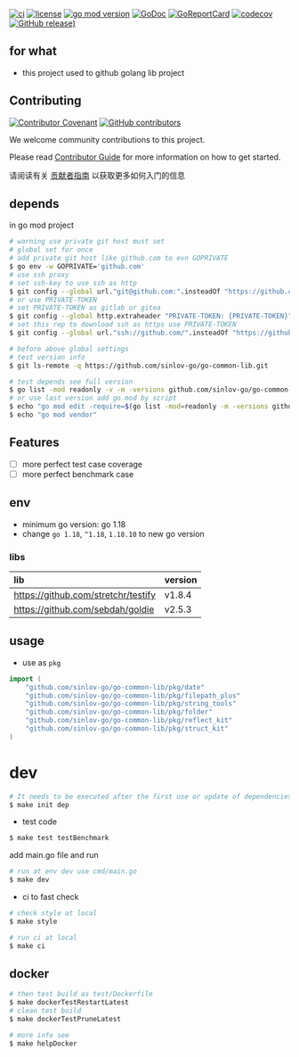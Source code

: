 [![ci](https://github.com/sinlov-go/go-common-lib/actions/workflows/ci.yml/badge.svg)](https://github.com/sinlov-go/go-common-lib/actions/workflows/ci.yml)
[![license](https://img.shields.io/github/license/sinlov-go/go-common-lib)](https://github.com/sinlov-go/go-common-lib)
[![go mod version](https://img.shields.io/github/go-mod/go-version/sinlov-go/go-common-lib?label=go.mod)](https://github.com/sinlov-go/go-common-lib)
[![GoDoc](https://godoc.org/github.com/sinlov-go/go-common-lib?status.png)](https://godoc.org/github.com/sinlov-go/go-common-lib/)
[![GoReportCard](https://goreportcard.com/badge/github.com/sinlov-go/go-common-lib)](https://goreportcard.com/report/github.com/sinlov-go/go-common-lib)
[![codecov](https://codecov.io/gh/sinlov-go/go-common-lib/branch/main/graph/badge.svg)](https://codecov.io/gh/sinlov-go/go-common-lib)
[![GitHub release)](https://img.shields.io/github/v/release/sinlov-go/go-common-lib)](https://github.com/sinlov-go/go-common-lib/releases)

## for what

- this project used to github golang lib project

## Contributing

[![Contributor Covenant](https://img.shields.io/badge/contributor%20covenant-v1.4-ff69b4.svg)](.github/CONTRIBUTING_DOC/CODE_OF_CONDUCT.md)
[![GitHub contributors](https://img.shields.io/github/contributors/sinlov-go/go-common-lib)](https://github.com/sinlov-go/go-common-lib/graphs/contributors)

We welcome community contributions to this project.

Please read [Contributor Guide](.github/CONTRIBUTING_DOC/CONTRIBUTING.md) for more information on how to get started.

请阅读有关 [贡献者指南](.github/CONTRIBUTING_DOC/zh-CN/CONTRIBUTING.md) 以获取更多如何入门的信息

## depends

in go mod project

```bash
# warning use private git host must set
# global set for once
# add private git host like github.com to evn GOPRIVATE
$ go env -w GOPRIVATE='github.com'
# use ssh proxy
# set ssh-key to use ssh as http
$ git config --global url."git@github.com:".insteadOf "https://github.com/"
# or use PRIVATE-TOKEN
# set PRIVATE-TOKEN as gitlab or gitea
$ git config --global http.extraheader "PRIVATE-TOKEN: {PRIVATE-TOKEN}"
# set this rep to download ssh as https use PRIVATE-TOKEN
$ git config --global url."ssh://github.com/".insteadOf "https://github.com/"

# before above global settings
# test version info
$ git ls-remote -q https://github.com/sinlov-go/go-common-lib.git

# test depends see full version
$ go list -mod readonly -v -m -versions github.com/sinlov-go/go-common-lib
# or use last version add go.mod by script
$ echo "go mod edit -require=$(go list -mod=readonly -m -versions github.com/sinlov-go/go-common-lib | awk '{print $1 "@" $NF}')"
$ echo "go mod vendor"
```

## Features

- [ ] more perfect test case coverage
- [ ] more perfect benchmark case

## env

- minimum go version: go 1.18
- change `go 1.18`, `^1.18`, `1.18.10` to new go version

### libs

| lib                                 | version |
|:------------------------------------|:--------|
| https://github.com/stretchr/testify | v1.8.4  |
| https://github.com/sebdah/goldie    | v2.5.3  |

## usage

- use as `pkg`

```go
import (
    "github.com/sinlov-go/go-common-lib/pkg/date"
    "github.com/sinlov-go/go-common-lib/pkg/filepath_plus"
    "github.com/sinlov-go/go-common-lib/pkg/string_tools"
    "github.com/sinlov-go/go-common-lib/pkg/folder"
    "github.com/sinlov-go/go-common-lib/pkg/reflect_kit"
    "github.com/sinlov-go/go-common-lib/pkg/struct_kit"
)
```

# dev

```bash
# It needs to be executed after the first use or update of dependencies.
$ make init dep
```

- test code

```bash
$ make test testBenchmark
```

add main.go file and run

```bash
# run at env dev use cmd/main.go
$ make dev
```

- ci to fast check

```bash
# check style at local
$ make style

# run ci at local
$ make ci
```

## docker

```bash
# then test build as test/Dockerfile
$ make dockerTestRestartLatest
# clean test build
$ make dockerTestPruneLatest

# more info see
$ make helpDocker
```
